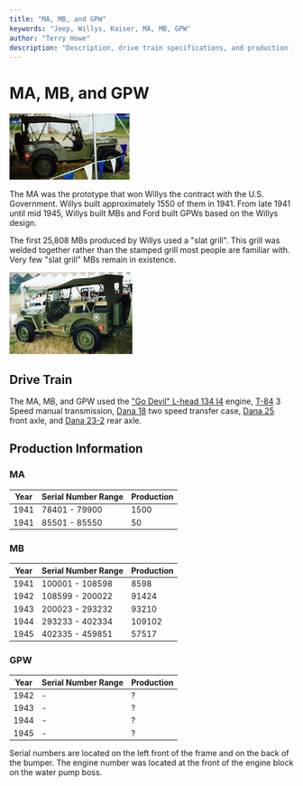 ```yaml
---
title: "MA, MB, and GPW"
keywords: "Jeep, Willys, Kaiser, MA, MB, GPW"
author: "Terry Howe"
description: "Description, drive train specifications, and production information for the Willys Jeep MA and MB and Ford GPW"
---
```

# MA, MB, and GPW

[![Willys-Overland MB front view](../img/mbf_.jpg)](../img/mbf.jpg)

The MA was the prototype that won Willys the contract with the U.S. Government. Willys built approximately 1550 of them in 1941. From late 1941 until mid 1945, Willys built MBs and Ford built GPWs based on the Willys design.

The first 25,808 MBs produced by Willys used a "slat grill". This grill was welded together rather than the stamped grill most people are familiar with. Very few "slat grill" MBs remain in existence.

[![Willys-Overland MB back view](../img/mbb_.jpg)](../img/mbb.jpg)

## Drive Train

The MA, MB, and GPW used the ["Go Devil" L-head 134 I4](/engine/factory/godevil134.md) engine, [T-84](/transmission/factory/t84.md) 3 Speed manual transmission, [Dana 18](/xfer/factory/d18.md) two speed transfer case, [Dana 25](/axle/factory/d25.md) front axle, and [Dana 23-2](/axle/factory/s23.md) rear axle.

## Production Information

### MA

| Year | Serial Number Range | Production |
|------|---------------------|------------|
| 1941 | 78401 - 79900       | 1500       |
| 1941 | 85501 - 85550       | 50         |

### MB

| Year | Serial Number Range | Production |
|------|---------------------|------------|
| 1941 | 100001 - 108598     | 8598       |
| 1942 | 108599 - 200022     | 91424      |
| 1943 | 200023 - 293232     | 93210      |
| 1944 | 293233 - 402334     | 109102     |
| 1945 | 402335 - 459851     | 57517      |

### GPW

| Year | Serial Number Range | Production |
|------|---------------------|------------|
| 1942 | \-                  | ?          |
| 1943 | \-                  | ?          |
| 1944 | \-                  | ?          |
| 1945 | \-                  | ?          |

Serial numbers are located on the left front of the frame and on the back of the bumper. The engine number was located at the front of the engine block on the water pump boss.